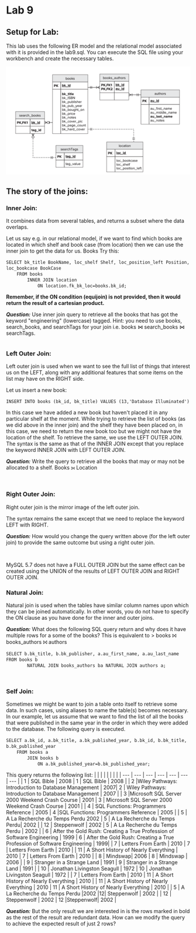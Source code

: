 # Lab 9

## Setup for Lab:

This lab uses the following ER model and the relational model associated with it is provided in the lab9.sql. You can execute the SQL file using your workbench and create the necessary tables.

![ERD -Books](bookserd.png)

## The story of the joins:

### Inner Join:
It combines data from several tables, and returns a subset where the data overlaps. 


Let us say e.g. in our relational model, if we want to find which books are located in which shelf and book case (from location) then we can use the inner join to get the data for us. Books 
Try this:
```
SELECT bk_title BookName, loc_shelf Shelf, loc_position_left Position, loc_bookcase BookCase
	FROM books
		INNER JOIN location
			ON location.fk_bk_loc=books.bk_id;
```
**Remember, if the ON condition (equijoin) is not provided, then it would return the result of a cartesian product.**

***Question:*** Use inner join query to retrieve all the books that has got the keyword "engineering" (lowercase) tagged. Hint: you need to use books, search_books,  and searchTags for your join i.e. books ⋈ search_books ⋈ searchTags.

```

```
### Left Outer Join:
Left outer join is used when we want to see the full list of things that interest us on the LEFT, along with any additional features that some items on the list may have on the RIGHT side. 

Let us insert a new book:
```
INSERT INTO books (bk_id, bk_title) VALUES (13,'Database Illuminated') 
```

In this case we have added a new book but haven't placed it in any particular shelf at the moment. While trying to retrieve the list of books (as we did above in the inner join) and the shelf they have been placed on, in this case, we need to return the new book too but we might not have the location of the shelf. To retrieve the same, we use the LEFT OUTER JOIN. The syntax is the same as that of the INNER JOIN except that you replace the keyword INNER JOIN with LEFT OUTER JOIN.

***Question:*** Write the query to retrieve all the books that may or may not be allocated to a shelf. Books ⟕ Location

```


```

### Right Outer Join:
Right outer join is the mirror image of the left outer join. 

The syntax remains the same except that we need to replace the keyword LEFT with RIGHT. 

***Question:*** How would you change the query written above (for the left outer join) to provide the same outcome but using a right outer join. 

```


```

MySQL 5.7 does not have a FULL OUTER JOIN but the same effect can be created using the UNION of the results of LEFT OUTER JOIN and RIGHT OUTER JOIN.

### Natural Join:
Natural join is used when the tables have similar column names upon which they can be joined automatically. In other words, you do not have to specify the ON clause as you have done for the inner and outer joins. 

***Question:***  What does the following SQL query return and why does it have multiple rows for a some of the books? This is equivalent to > books ⨝ books_authors ⨝ authors

```
SELECT b.bk_title, b.bk_publisher, a.au_first_name, a.au_last_name  FROM books b 
		NATURAL JOIN books_authors ba NATURAL JOIN authors a;

```
```


```


### Self Join:
Sometimes we might be want to join a table onto itself to retrieve some data. In such cases, using aliases to name the table(s) becomes necessary. In our example, let us assume that we want to find the list of all the books that were published in the same year in the order in which they were added to the database.
The following query is executed. 
```
SELECT a.bk_id, a.bk_title, a.bk_published_year, b.bk_id, b.bk_title, b.bk_published_year
	FROM books a 
		JOIN books b 
			ON a.bk_published_year=b.bk_published_year; 
```
This query returns the following list:
| | | | | | | |
| --- | --- | --- | --- |  --- | ---  | --- |
| 1	| SQL Bible |	2008	| 1	| SQL Bible |	2008 |
| 2	 |Wiley Pathways: Introduction to Database Management |	2007| 	2	| Wiley Pathways: Introduction to Database Management |	2007 |
| 3	 |Microsoft SQL Server 2000 Weekend Crash Course	| 2001	| 3	| Microsoft SQL Server 2000 Weekend Crash Course |	2001 |
| 4	| SQL Functions: Programmers Reference |	2005	| 4	 |SQL Functions: Programmers Reference	| 2005 |
| 5	| A La Recherche du Temps Perdu	2002 |	5	 | A La Recherche du Temps Perdu| 	2002 |
| 12	| Steppenwolf	| 2002	| 5	| A La Recherche du Temps Perdu |	2002 |
| 6	| After the Gold Rush: Creating a True Profession of Software Engineering	| 1999	| 6	| After the Gold Rush: Creating a True Profession of Software Engineering	| 1999| 
| 7	| Letters From Earth	| 2010 |	7	| Letters From Earth |	2010 |
| 11 |	A Short History of Nearly Everything |	2010 |	7	| Letters From Earth	| 2010 |
| 8	| Mindswap| 2006	| 8	| Mindswap	| 2006 |
| 9	| Stranger in a Strange Land |	1991	| 9	| Stranger in a Strange Land	| 1991 |
| 10 | Jonathan Livingston Seagull	| 1972 | 10 |	Jonathan Livingston Seagull |	1972 |
| 7 |	Letters From Earth	| 2010	| 11	| A Short History of Nearly Everything |	2010 |
| 11 | A Short History of Nearly Everything	| 2010 |	11 |	A Short History of Nearly Everything	| 2010 |
| 5 |	A La Recherche du Temps Perdu	 |2002	 |12|	Steppenwolf	| 2002 |
| 12	| Steppenwolf |	2002	| 12	 |Steppenwolf| 	2002 |

***Question:***  But the only result we are interested in is the rows marked in bold as the rest of the result are redundant data. How can we modify the query to achieve the expected result of just 2 rows?

```


```





